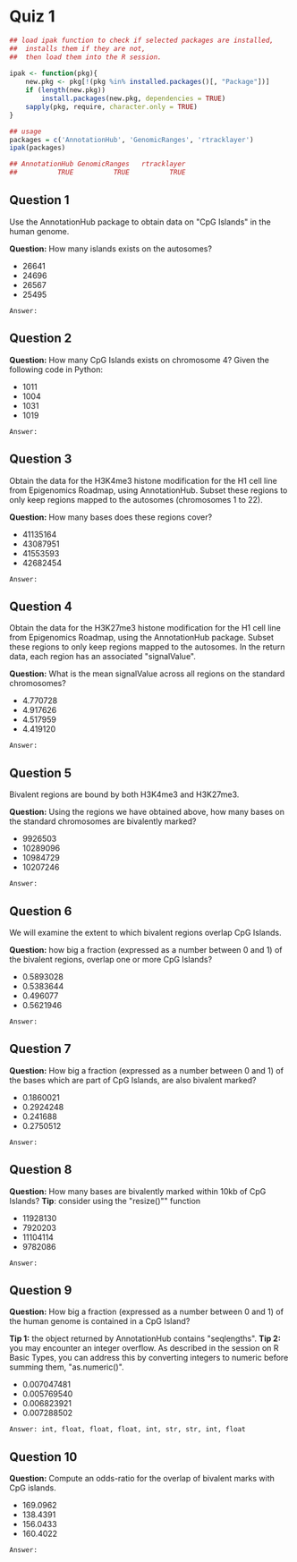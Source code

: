# Quiz 1

```R
## load ipak function to check if selected packages are installed, 
##  installs them if they are not,
##  then load them into the R session. 
  
ipak <- function(pkg){
    new.pkg <- pkg[!(pkg %in% installed.packages()[, "Package"])]
    if (length(new.pkg)) 
        install.packages(new.pkg, dependencies = TRUE)
    sapply(pkg, require, character.only = TRUE)
}

## usage
packages = c('AnnotationHub', 'GenomicRanges', 'rtracklayer')
ipak(packages)

## AnnotationHub GenomicRanges   rtracklayer 
##          TRUE          TRUE          TRUE
```

## Question 1
Use the AnnotationHub package to obtain data on "CpG Islands" in the human genome.

**Question:** How many islands exists on the autosomes?
* 26641
* 24696
* 26567
* 25495
```
Answer:
```

## Question 2
**Question:** How many CpG Islands exists on chromosome 4?
Given the following code in Python:
* 1011
* 1004
* 1031
* 1019
```
Answer:
```

## Question 3
Obtain the data for the H3K4me3 histone modification for the H1 cell line from Epigenomics Roadmap, using AnnotationHub. Subset these regions to only keep regions mapped to the autosomes (chromosomes 1 to 22).

**Question:** How many bases does these regions cover?
* 41135164
* 43087951
* 41553593
* 42682454
```
Answer:
```

## Question 4
Obtain the data for the H3K27me3 histone modification for the H1 cell line from Epigenomics Roadmap, using the AnnotationHub package. Subset these regions to only keep regions mapped to the autosomes. In the return data, each region has an associated "signalValue".

**Question:** What is the mean signalValue across all regions on the standard chromosomes?
* 4.770728
* 4.917626
* 4.517959
* 4.419120
```
Answer:
```

## Question 5
Bivalent regions are bound by both H3K4me3 and H3K27me3.

**Question:** Using the regions we have obtained above, how many bases on the standard chromosomes are bivalently marked?
* 9926503
* 10289096
* 10984729
* 10207246
```
Answer:
```

## Question 6
We will examine the extent to which bivalent regions overlap CpG Islands.

**Question:** how big a fraction (expressed as a number between 0 and 1) of the bivalent regions, overlap one or more CpG Islands?
* 0.5893028
* 0.5383644
* 0.496077
* 0.5621946
```
Answer:
```

## Question 7
**Question:** How big a fraction (expressed as a number between 0 and 1) of the bases which are part of CpG Islands, are also bivalent marked?
* 0.1860021
* 0.2924248
* 0.241688
* 0.2750512
```
Answer:
```

## Question 8
**Question:** How many bases are bivalently marked within 10kb of CpG Islands?
**Tip**: consider using the "resize()"" function
* 11928130
* 7920203
* 11104114
* 9782086
```
Answer:
```

## Question 9
**Question:** How big a fraction (expressed as a number between 0 and 1) of the human genome is contained in a CpG Island?

**Tip 1:** the object returned by AnnotationHub contains "seqlengths".
**Tip 2:** you may encounter an integer overflow. As described in the session on R Basic Types, you can address this by converting integers to numeric before summing them, "as.numeric()".
* 0.007047481
* 0.005769540
* 0.006823921
* 0.007288502
```
Answer: int, float, float, float, int, str, str, int, float
```

## Question 10
**Question:** Compute an odds-ratio for the overlap of bivalent marks with CpG islands.

* 169.0962
* 138.4391
* 156.0433
* 160.4022
```
Answer:
```
